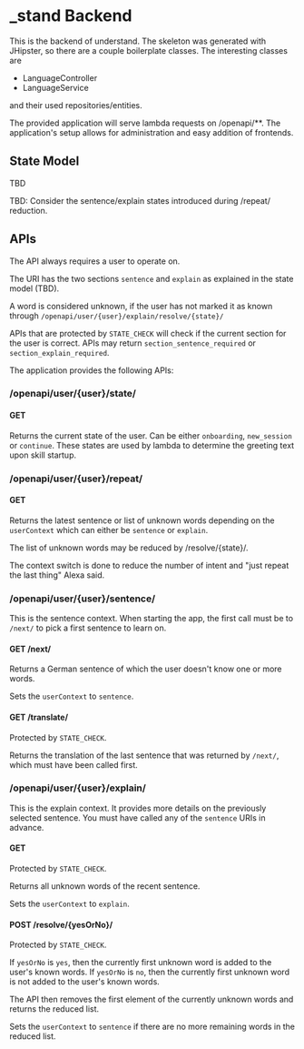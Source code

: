 # _stand Backend
This is the backend of understand. The skeleton was generated with JHipster, so there are a couple boilerplate classes. The interesting classes are
* LanguageController
* LanguageService

and their used repositories/entities.

The provided application will serve lambda requests on /openapi/**. The application's setup allows for administration and easy addition of frontends.

## State Model

TBD

TBD: Consider the sentence/explain states introduced during /repeat/ reduction.

## APIs

The API always requires a user to operate on.

The URI has the two sections `sentence` and `explain` as explained in the state model (TBD).

A word is considered unknown, if the user has not marked it as known through `/openapi/user/{user}/explain/resolve/{state}/`

APIs that are protected by `STATE_CHECK` will check if the current section for the user is correct. APIs may return `section_sentence_required` or `section_explain_required`.  

The application provides the following APIs:

### /openapi/user/{user}/state/

#### GET

Returns the current state of the user. Can be either `onboarding`, `new_session` or `continue`. These states are used by lambda to determine the greeting text upon skill startup.

### /openapi/user/{user}/repeat/

#### GET

Returns the latest sentence or list of unknown words depending on the `userContext` which can either be `sentence` or `explain`.

The list of unknown words may be reduced by /resolve/{state}/.

The context switch is done to reduce the number of intent and "just repeat the last thing" Alexa said.

### /openapi/user/{user}/sentence/

This is the sentence context. When starting the app, the first call must be to `/next/` to pick a first sentence to learn on.

#### GET /next/

Returns a German sentence of which the user doesn't know one or more words.

Sets the `userContext` to `sentence`.

#### GET /translate/

Protected by `STATE_CHECK`.

Returns the translation of the last sentence that was returned by `/next/`, which must have been called first.

### /openapi/user/{user}/explain/

This is the explain context. It provides more details on the previously selected sentence. You must have called any of the `sentence` URIs in advance.

#### GET

Protected by `STATE_CHECK`.

Returns all unknown words of the recent sentence.

Sets the `userContext` to `explain`.

#### POST /resolve/{yesOrNo}/

Protected by `STATE_CHECK`.

If `yesOrNo` is `yes`, then the currently first unknown word is added to the user's known words.
If `yesOrNo` is `no`, then the currently first unknown word is not added to the user's known words.

The API then removes the first element of the currently unknown words and returns the reduced list.

Sets the `userContext` to `sentence` if there are no more remaining words in the reduced list.
